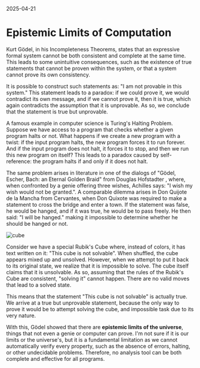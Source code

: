 2025-04-21
# Epistemic Limits of Computation

Kurt Gödel, in his Incompleteness Theorems, states that an expressive formal system cannot be both consistent and complete at the same time. This leads to some unintuitive consequences, such as the existence of true statements that cannot be proven within the system, or that a system cannot prove its own consistency.

It is possible to construct such statements as: "I am not provable in this system." This statement leads to a paradox: if we could prove it, we would contradict its own message, and if we cannot prove it, then it is true, which again contradicts the assumption that it is unprovable. As so, we conclude that the statement is true but unprovable.

A famous example in computer science is Turing's Halting Problem. Suppose we have access to a program that checks whether a given program halts or not. What happens if we create a new program with a twist: if the input program halts, the new program forces it to run forever. And if the input program does not halt, it forces it to stop, and then we run this new program on itself? This leads to a paradox caused by self-reference: the program halts if and only if it does not halt.

The same problem arises in literature in one of the dialogs of "Gödel, Escher, Bach: an Eternal Golden Braid" from Douglas Hofstadter , where, when confronted by a genie offering three wishes, Achilles says: "I wish my wish would not be granted.". A comparable dilemma arises in Don Quijote de la Mancha from Cervantes, when Don Quixote was required to make a statement to cross the bridge and enter a town. If the statement was false, he would be hanged, and if it was true, he would be to pass freely. He then said: "I will be hanged." making it impossible to determine whether he should be hanged or not. 


![cube](/img/cube.png)

Consider we have a special Rubik's Cube where, instead of colors, it has text written on it: "This cube is not solvable". When shuffled, the cube appears mixed up and unsolved. However, when we attempt to put it back to its original state, we realize that it is impossible to solve. The cube itself claims that it is unsolvable. As so, assuming that the rules of the Rubik's Cube are consistent, "solving it" cannot happen. There are no valid moves that lead to a solved state.

This means that the statement "This cube is not solvable" is actually true. We arrive at a true but unprovable statement, because the only way to prove it would be to attempt solving the cube, and impossible task due to its very nature.


With this, Gödel showed that there are **epistemic limits of the universe**, things that not even a genie or computer can prove. I'm not sure if it is our limits or the universe's, but it is a fundamental limitation as we cannot automatically verify every property, such as the absence of errors, halting, or other undecidable problems. Therefore, no analysis tool can be both complete and effective for all programs.
